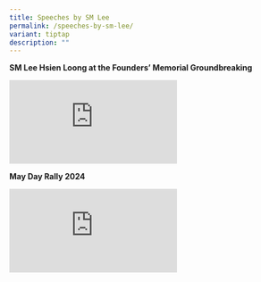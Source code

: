 ```yaml
---
title: Speeches by SM Lee
permalink: /speeches-by-sm-lee/
variant: tiptap
description: ""
---
```

<p><strong>SM Lee Hsien Loong at the Founders’ Memorial Groundbreaking</strong>
</p>
<div class="iframe-wrapper">
<iframe allowfullscreen="true" frameborder="0" src="https://www.youtube.com/embed/PLoNm3JvPGA?si=Qe4sN7eDVzxwkIPo"></iframe>
</div>
<p></p>
<p><strong>May Day Rally 2024</strong>
</p>
<div class="iframe-wrapper">
<iframe allowfullscreen="true" frameborder="0" src="https://www.youtube.com/embed/-7UZSW2wv-U?si=nH5uFMGdaiPJIDiz"></iframe>
</div>
<p></p>